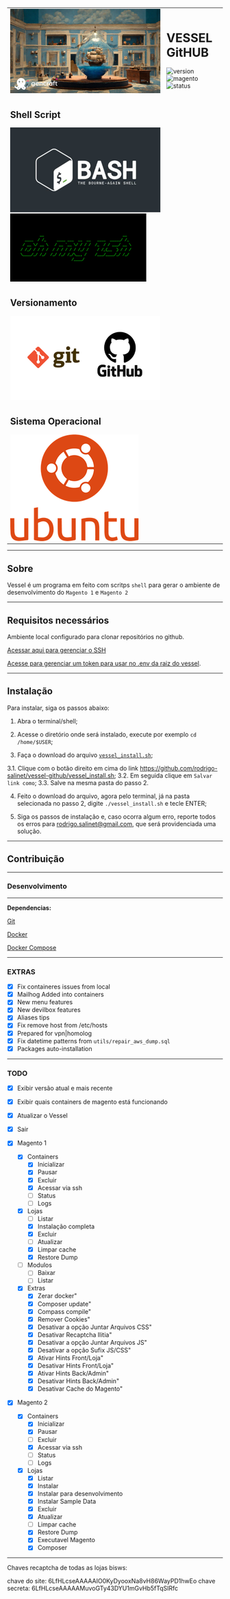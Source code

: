 <table>
  <tr>
    <td>
      <img src="./.github/blue-vessel.png">
    </td>
    <td>
      <h1 style="font-weight:bold">VESSEL GitHUB</h1>
      <div>
        <img src="https://img.shields.io/badge/version-1.0.0-orange.svg?&style=for-the-badge" alt="version">
        <img src="https://img.shields.io/badge/magento%20version-1.5.1%20composer-purple.svg?logo=magento&style=for-the-badge" alt="magento">
        <img src="https://img.shields.io/badge/status-stable-green.svg?logo=analytics&style=for-the-badge" alt="status">
      </div>
    </td>
  </tr>
  <tr>
    <td>
      <div>
        <h2>Shell Script</h2>
        <img src="./.github/shell-script-logo.jpg">
        <img src="./.github/oh-my-zsh.png">
      </div>
    </td>
  </tr>
  <tr>
    <td>
        <div>
          <h2>Versionamento</h2>
          <img src="./.github/git-github.png">
        </div>
    </td>
  </tr>
  <tr>
    <td>
        <div>
        <h2>Sistema Operacional</h2>
          <img src="./.github/logo-ubuntu.png">
        </div>
    </td>
  </tr>
</table>

<hr>

## Sobre

Vessel é um programa em feito com scritps `shell` para gerar o ambiente de desenvolvimento do `Magento 1` e `Magento 2`

<hr>

## Requisitos necessários

Ambiente local configurado para clonar repositórios no github.

[Acessar aqui para gerenciar o SSH](https://github.com/settings/keys)

[Acesse para gerenciar um token para usar no .env da raiz do vessel](https://github.com/settings/tokens).

<hr>

## Instalação

Para instalar, siga os passos abaixo:

1. Abra o terminal/shell;

2. Acesse o diretório onde será instalado, execute por exemplo `cd /home/$USER`;

3. Faça o download do arquivo <a href="https://github.com/rodrigo-salinet/vessel-github/vessel_install.sh" target="_blank">`vessel_install.sh`</a>;

  3.1. Clique com o botão direito em cima do link https://github.com/rodrigo-salinet/vessel-github/vessel_install.sh;
  3.2. Em seguida clique em `Salvar link como`;
  3.3. Salve na mesma pasta do passo 2.

4. Feito o download do arquivo, agora pelo terminal, já na pasta selecionada no passo 2, digite `./vessel_install.sh` e tecle ENTER;

5. Siga os passos de instalação e, caso ocorra algum erro, reporte todos os erros para rodrigo.salinet@gmail.com, que será providenciada uma solução.

<hr>

## Contribuição

<hr>

### Desenvolvimento

<hr>

**Dependencias:**

[Git](https://git-scm.com/)

[Docker](https://docs.docker.com/install/linux/docker-ce/ubuntu/)

[Docker Compose](https://docs.docker.com/compose/install/)

<hr>

### EXTRAS

  - [x] Fix containeres issues from local
  - [x] Mailhog Added into containers
  - [x] New menu features
  - [x] New devilbox features
  - [x] Aliases tips
  - [x] Fix remove host from /etc/hosts
  - [x] Prepared for vpn|homolog
  - [x] Fix datetime patterns from `utils/repair_aws_dump.sql`
  - [x] Packages auto-installation

<hr>

### TODO

- [x] Exibir versão atual e mais recente
- [x] Exibir quais containers de magento está funcionando
- [x] Atualizar o Vessel
- [x] Sair

- [x] Magento 1
  - [x] Containers
    - [x] Inicializar
    - [x] Pausar
    - [x] Excluir
    - [x] Acessar via ssh
    - [ ] Status
    - [ ] Logs
  - [x] Lojas
    - [ ] Listar
    - [x] Instalação completa
    - [x] Excluir
    - [ ] Atualizar
    - [x] Limpar cache
    - [x] Restore Dump
  - [ ] Modulos
    - [ ] Baixar
    - [ ] Listar
  - [x] Extras
    - [x] Zerar docker"
    - [x] Composer update"
    - [x] Compass compile"
    - [x] Remover Cookies"
    - [x] Desativar a opção Juntar Arquivos CSS"
    - [x] Desativar Recaptcha Ilitia"
    - [x] Desativar a opção Juntar Arquivos JS"
    - [x] Desativar a opção Sufix JS/CSS"
    - [x] Ativar Hints Front/Loja"
    - [x] Desativar Hints Front/Loja"
    - [x] Ativar Hints Back/Admin"
    - [x] Desativar Hints Back/Admin"
    - [x] Desativar Cache do Magento"

- [x] Magento 2
  - [x] Containers
    - [x] Inicializar
    - [x] Pausar
    - [ ] Excluir
    - [x] Acessar via ssh
    - [ ] Status
    - [ ] Logs
  - [x] Lojas
    - [x] Listar
    - [x] Instalar
    - [x] Instalar para desenvolvimento
    - [x] Instalar Sample Data
    - [x] Excluir
    - [x] Atualizar
    - [ ] Limpar cache
    - [x] Restore Dump
    - [x] Executavel Magento
    - [x] Composer

<hr>

Chaves recaptcha de todas as lojas bisws:

  chave do site: 6LfHLcseAAAAAIO0KyDyooxNa8vH86WayPD1hwEo
  chave secreta: 6LfHLcseAAAAAMuvoGTy43DYU1mGvHb5fTqSlRfc